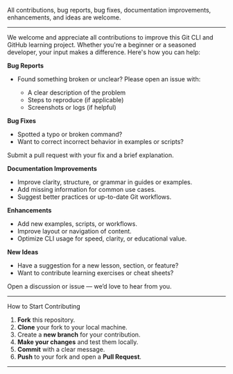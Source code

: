  All contributions, bug reports, bug fixes, documentation improvements, enhancements, and ideas are welcome.



---

We welcome and appreciate all contributions to improve this Git CLI and GitHub learning project. Whether you're a beginner or a seasoned developer, your input makes a difference. Here's how you can help:

**Bug Reports**

* Found something broken or unclear? Please open an issue with:

  * A clear description of the problem
  * Steps to reproduce (if applicable)
  * Screenshots or logs (if helpful)

**Bug Fixes**

* Spotted a typo or broken command?
* Want to correct incorrect behavior in examples or scripts?

Submit a pull request with your fix and a brief explanation.

**Documentation Improvements**

* Improve clarity, structure, or grammar in guides or examples.
* Add missing information for common use cases.
* Suggest better practices or up-to-date Git workflows.

**Enhancements**

* Add new examples, scripts, or workflows.
* Improve layout or navigation of content.
* Optimize CLI usage for speed, clarity, or educational value.

**New Ideas**

* Have a suggestion for a new lesson, section, or feature?
* Want to contribute learning exercises or cheat sheets?

Open a discussion or issue — we’d love to hear from you.

---

How to Start Contributing

1. **Fork** this repository.
2. **Clone** your fork to your local machine.
3. Create a **new branch** for your contribution.
4. **Make your changes** and test them locally.
5. **Commit** with a clear message.
6. **Push** to your fork and open a **Pull Request**.

---


